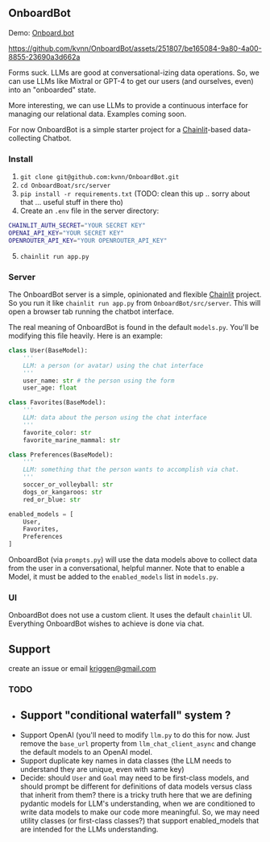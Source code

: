 ## OnboardBot

Demo: [Onboard.bot](https://onboard.bot)

https://github.com/kvnn/OnboardBot/assets/251807/be165084-9a80-4a00-8855-23690a3d662a

Forms suck. LLMs are good at conversational-izing data operations. So, we can use LLMs like Mixtral or GPT-4 to get our users (and ourselves, even) into an "onboarded" state.

More interesting, we can use LLMs to provide a continuous interface for managing our relational data. Examples coming soon.

For now OnboardBot is a simple starter project for a [Chainlit](https://github.com/Chainlit/chainlit)-based data-collecting Chatbot.


### Install
1. `git clone git@github.com:kvnn/OnboardBot.git`
2. `cd OnboardBoat/src/server`
3. `pip install -r requirements.txt` (TODO: clean this up .. sorry about that ... useful stuff in there tho)
4. Create an `.env` file in the server directory:
```bash
CHAINLIT_AUTH_SECRET="YOUR SECRET KEY"
OPENAI_API_KEY="YOUR SECRET KEY"
OPENROUTER_API_KEY="YOUR OPENROUTER_API_KEY"
```
5. `chainlit run app.py`


### Server

The OnboardBot server is a simple, opinionated and flexible [Chainlit](https://github.com/Chainlit/chainlit) project.
So you run it like `chainlit run app.py` from `OnboardBot/src/server`.
This will open a browser tab running the chatbot interface.

The real meaning of OnboardBot is found in the default `models.py`.
You'll be modifying this file heavily.
Here is an example:

```python
class User(BaseModel):
    '''
    LLM: a person (or avatar) using the chat interface
    '''
    user_name: str # the person using the form
    user_age: float

class Favorites(BaseModel):
    '''
    LLM: data about the person using the chat interface
    '''
    favorite_color: str
    favorite_marine_mammal: str

class Preferences(BaseModel):
    '''
    LLM: something that the person wants to accomplish via chat.
    '''
    soccer_or_volleyball: str
    dogs_or_kangaroos: str
    red_or_blue: str

enabled_models = [
    User,
    Favorites,
    Preferences
]
```

OnboardBot (via `prompts.py`) will use the data models above to collect data from the user in a conversational, helpful manner. Note that to enable a Model, it must be added to the `enabled_models` list in `models.py`.


### UI
OnboardBot does not use a custom client. It uses the default `chainlit` UI. 
Everything OnboardBot wishes to achieve is done via chat.


## Support

create an issue or email [kriggen@gmail.com](mailto:kriggen@gmail.com)


### TODO

- Support "conditional waterfall" system ?
  - 
- Support OpenAI (you'll need to modify `llm.py` to do this for now. Just remove the `base_url` property from `llm_chat_client_async` and change the default models to an OpenAI model. 
- Support duplicate key names in data classes (the LLM needs to understand they are unique, even with same key)
- Decide: should `User` and `Goal` may need to be first-class models, and should prompt be different for definitions of data models versus class that inherit from them? there is a tricky truth here that we are defining pydantic models for LLM's understanding, when we are conditioned to write data models to make our code more meaningful. So, we may need utility classes (or first-class classes?) that support enabled_models that are intended for the LLMs understanding.
